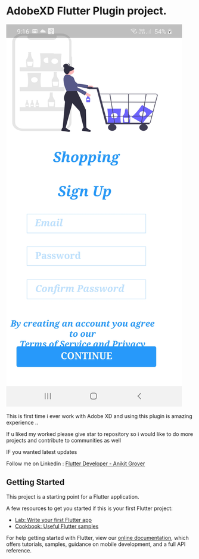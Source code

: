 # AdobeXD Flutter Plugin  project.


![alt text](assets/screenshot.jpg)



 
This is first time i ever  work with Adobe XD and using this plugin is amazing experience ..

If u liked my worked please give star to repository so i would like to do more projects and contribute to communities as well 

IF you wanted latest updates

Follow me on Linkedin :
<a href="https://www.linkedin.com/in/anikit-grover/">Flutter Developer - Anikit Grover </a>

## Getting Started

This project is a starting point for a Flutter application.

A few resources to get you started if this is your first Flutter project:

- [Lab: Write your first Flutter app](https://flutter.dev/docs/get-started/codelab)
- [Cookbook: Useful Flutter samples](https://flutter.dev/docs/cookbook)

For help getting started with Flutter, view our
[online documentation](https://flutter.dev/docs), which offers tutorials,
samples, guidance on mobile development, and a full API reference.
